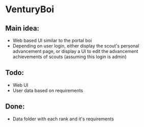 # VenturyBoi
## Main idea:
* Web based UI similar to the portal boi
* Depending on user login, either display the scout's personal advancement page, or display a UI to edit the advancement achievements of scouts (assuming this login is admin)
## Todo:
* Web UI
* User data based on requirements
## Done:
* Data folder with each rank and it's requirements

